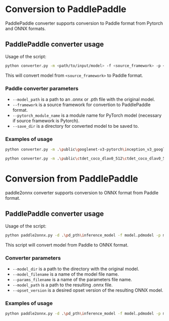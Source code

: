 # Conversion to PaddlePaddle

PaddlePaddle converter supports conversion to Paddle format from Pytorch and ONNX formats.

## PaddlePaddle converter usage

Usage of the script:

```sh
python converter.py -m <path/to/input/model> -f <source_framework> -p <PyTorch/module/name> -d <output_directory>
```

This will convert model from `<source_framework>` to Paddle format.

### Paddle converter parameters

- `--model_path` is a path to an .onnx or .pth file with the original model.
- `--framework` is a source framework for convertion to PaddlePaddle format.
- `--pytorch_module_name` is a module name for PyTorch model (necessary if source framework is Pytorch).
- `--save_dir` is a directory for converted model to be saved to.

### Examples of usage

```sh
python converter.py -m .\public\googlenet-v3-pytorch\inception_v3_google-1a9a5a14.pth -f pytorch -p InceptionV3 -d pd
```

```sh
python converter.py -m .\public\ctdet_coco_dlav0_512\ctdet_coco_dlav0_512.onnx -f onnx -d pd
```

# Conversion from PaddlePaddle

paddle2onnx converter supports conversion to ONNX format from Paddle format.

## PaddlePaddle converter usage

Usage of the script:

```sh
python paddle2onnx.py -d .\pd_pth\inference_model -f model.pdmodel -p model.pdiparams -m inference.onnx -o 11
```

This script will convert model from Paddle to ONNX format.

### Converter parameters

- `--model_dir` is a path to the directory with the original model.
- `--model_filename` is a name of the model file name.
- `--params_filename` is a name of the parameters file name.
- `--model_path` is a path to the resulting .onnx file.
- `--opset_version` is a desired opset version of the resulting ONNX model.

### Examples of usage

```sh
python paddle2onnx.py -d .\pd_pth\inference_model -f model.pdmodel -p model.pdiparams -m inference.onnx -o 11
```
